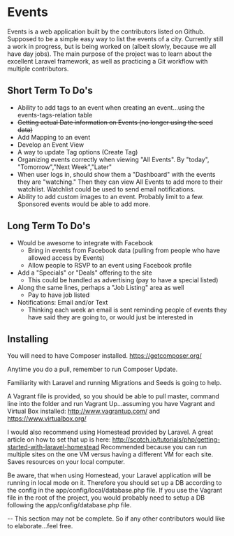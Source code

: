 # Events

Events is a web application built by the contributors listed on Github. Supposed to be a simple easy way to list the events of a city. Currently still a work in progress, but is being worked on (albeit slowly, because we all have day jobs). The main purpose of the project was to learn about the excellent Laravel framework, as well as practicing a Git workflow with multiple contributors. 


## Short Term To Do's

* Ability to add tags to an event when creating an event...using the events-tags-relation table
* ~~Getting actual Date information on Events (no longer using the seed data)~~
* Add Mapping to an event
* Develop an Event View
* A way to update Tag options (Create Tag)
* Organizing events correctly when viewing "All Events". By "today", "Tomorrow","Next Week","Later"
* When user logs in, should show them a "Dashboard" with the events they are "watching." Then they can view All Events to add more to their watchlist. Watchlist could be used to send email notifications.
* Ability to add custom images to an event. Probably limit to a few. Sponsored events would be able to add more.

## Long Term To Do's

* Would be awesome to integrate with Facebook
	* Bring in events from Facebook data (pulling from people who have allowed access by Events)
	* Allow people to RSVP to an event using Facebook profile
* Add a "Specials" or "Deals" offering to the site
	* This could be handled as advertising (pay to have a special listed)
* Along the same lines, perhaps a "Job Listing" area as well
	* Pay to have job listed
* Notifications: Email and/or Text
	* Thinking each week an email is sent reminding people of events they have said they are going to, or would just be interested in


## Installing

You will need to have Composer installed. https://getcomposer.org/

Anytime you do a pull, remember to run Composer Update.

Familiarity with Laravel and running Migrations and Seeds is going to help.

A Vagrant file is provided, so you should be able to pull master, command line into the folder and run Vagrant Up...assuming you have Vagrant and Virtual Box installed: http://www.vagrantup.com/  and https://www.virtualbox.org/

I would also recommend using Homestead provided by Laravel. A great article on how to set that up is here: http://scotch.io/tutorials/php/getting-started-with-laravel-homestead    Recommended because you can run multiple sites on the one VM versus having a different VM for each site. Saves resources on your local computer.

Be aware, that when using Homestead, your Laravel application will be running in local mode on it. Therefore you should set up a DB according to the config in the app/config/local/database.php file. If you use the Vagrant file in the root of the project, you would probably need to setup a DB following the app/config/database.php file.

-- This section may not be complete. So if any other contributors would like to elaborate...feel free.